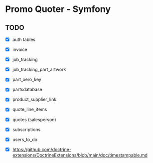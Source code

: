 # Promo Quoter - Symfony

## TODO

- [x] auth tables
- [x] invoice
- [x] job_tracking
- [x] job_tracking_part_artwork
- [x] part_xero_key
- [x] partsdatabase
- [x] product_supplier_link
- [x] quote_line_items
- [x] quotes (salesperson)
- [x] subscriptions
- [x] users_to_do

- [x] https://github.com/doctrine-extensions/DoctrineExtensions/blob/main/doc/timestampable.md